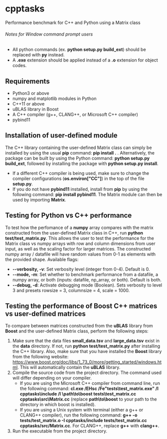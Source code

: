 # cpptasks
Performance benchmark for C++ and Python using a Matrix class

###### Notes for Window command prompt users
- All python commands (ex. **python setup.py build_ext**) should be replaced with **py** instead. 
- A **.exe** extension should be applied instead of a **.o** extension for object codes.

## Requirements
- Python3 or above
- numpy and matplotlib modules in Python
- C++11 or above
- uBLAS library in Boost
- A C++ compiler (g++, CLANG++, or Microsoft C++ compiler)
- pybind11 

## Installation of user-defined module
The C++ library containing the user-defined Matrix class can simply be installed by using the usual **pip** command: **pip install .**  .  Alternatively, the package can be built by using the Python command: **python setup.py build_ext**, followed by installing the package with **python setup.py install**. 
- If a different C++ compiler is being used, make sure to change the compiler configurations (**os.environ["CC"]**) in the top of the file **setup.py**.
- If you do not have **pybind11** installed, install from **pip** by using the following command: **pip install pybind11**.
The Matrix module can then be used by importing **Matrix**.

## Testing for Python vs C++ performance
To test how the perfomance of a **numpy** array compares with the matrix constructed from the user-defined Matrix class in C++, run **python test/test_matrix.py**. This allows the user to test the performance for the Matrix class vs numpy arrays with row and column dimensions from user input, as well as the scaling factor for larger matrices. The constructed numpy array / datafile will have random values from 0-1 as elements with the provided shape. 
Available flags:
- **--verbosity, -v**: Set verbosity level (integer from 0-4). Default is 0. 
- **--mode, -m**: Set whether to benchmark performance from a datafile, a numpy array, or both (inputs: datafile, np_array, or both). Default is both.
- **--debug, -d**: Activate debugging mode (Boolean). Sets verbosity to level 3 and presets rowsize = 3, columnsize = 4, scale = 1000.

## Testing the performance of Boost C++ matrices vs user-defined matrices 
To compare between matrices constructed from the **uBLAS** library from **Boost** and the user-defined Matrix class, perform the following steps:
  1. Make sure that the data files **small_data.tsv** and **large_data.tsv** exist in the **data** directory. If not, run **python test/test_matrix.py** after installing the C++ library. Also, make sure that you have installed the **Boost** library from the following website: https://www.boost.org/doc/libs/1_73_0/more/getting_started/windows.html. This will automatically contain the **uBLAS** library.
  2. Compile the source code from the project directory. The command used will differ depending on your compiler. 
     - If you are using the Microsoft C++ compiler from command line, run the following command: **cl.exe /EHsc /Fe"tests\test_matrix.exe" /I cpptasks\include /I \path\to\boost tests\test_matrix.cc cpptasks\src\Matrix.cc** (replace **path\to\boost** to your path to the directory in which boost is installed).
     - If you are using a Unix system with terminal (either a g++ or CLANG++ compiler), run the following command: **g++ -o tests/test_matrix.o -I cpptasks/include tests/test_matrix.cc cpptasks/src/Matrix.cc**. For CLANG++, replace **g++** with **clang++**.
  3. Run the executable from the project directory.
